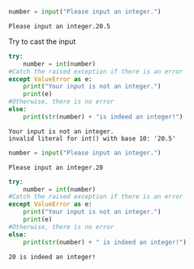 ```python
number = input("Please input an integer.")
```

    Please input an integer.20.5
    

Try to cast the input


```python
try:
    number = int(number)
#Catch the raised exception if there is an error
except ValueError as e:
    print("Your input is not an integer.")
    print(e)
#Otherwise, there is no error
else:
    print(str(number) + "is indeed an integer!")
```

    Your input is not an integer.
    invalid literal for int() with base 10: '20.5'
    


```python
number = input("Please input an integer.")
```

    Please input an integer.20
    


```python
try:
    number = int(number)
#Catch the raised exception if there is an error
except ValueError as e:
    print("Your input is not an integer.")
    print(e)
#Otherwise, there is no error
else:
    print(str(number) + " is indeed an integer!")
```

    20 is indeed an integer!
    


```python

```
